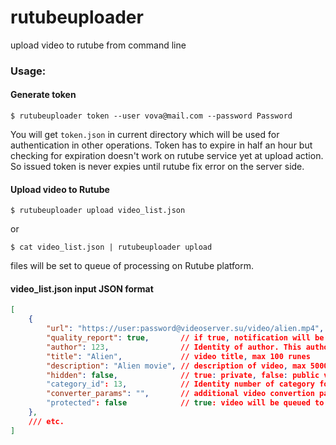 # rutubeuploader
upload video to rutube from command line

### Usage:
#### Generate token
```shell
$ rutubeuploader token --user vova@mail.com --password Password
```
You will get `token.json` in current directory which will be used for authentication in other operations. 
Token has to expire in half an hour but checking for expiration doesn't work on rutube service yet at upload action. 
So issued token is never expies until rutube fix error on the server side.

#### Upload video to Rutube
```shell
$ rutubeuploader upload video_list.json
```

or
```shell
$ cat video_list.json | rutubeuploader upload
```

files will be set to queue of processing on Rutube platform.


#### video_list.json input JSON format

```json
[
    {
        "url": "https://user:password@videoserver.su/video/alien.mp4",  // url to video where Rutube will get from. Set necessary credentials to url to download video successfully. Available schema: https/http, ftp
        "quality_report": true,       // if true, notification will be called every time when video will be converted to every step of quality, if false notification will be called once when all convertions will be completed
        "author": 123,                // Identity of author. This author has to have access to upload video to specified channel
        "title": "Alien",             // video title, max 100 runes
        "description": "Alien movie", // description of video, max 5000 runes
        "hidden": false,              // true: private, false: public video 
        "category_id": 13,            // Identity number of category for video. Default 13
        "converter_params": "",       // additional video convertion parameters. Example xml-tagging: converter_params=%7B%22editor_xml%22%3A%22ftp%3A%5C%2F%5C%2Frutube%3pass%4010.122.50.222%5C%2FPR291117-A.xml%22%7D
        "protected": false            // true: video will be queued to DRM checking
    },
    /// etc.
]
```
